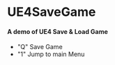 # UE4SaveGame
#### A demo of UE4 Save & Load Game</br>
- "Q" Save Game</br>
- "1" Jump to main Menu </br>
